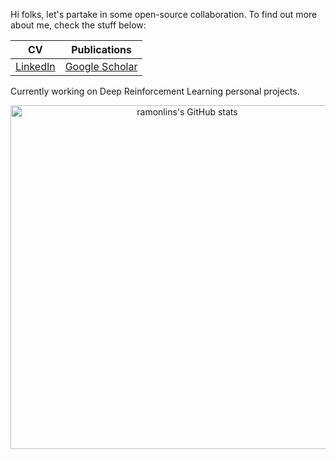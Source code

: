 Hi folks, let's partake in some open-source collaboration. To find out more about me, check the stuff below:

| CV | Publications |
|----|--------------|
| [LinkedIn](https://www.linkedin.com/in/ramon-lins/) | [Google Scholar](https://scholar.google.com/citations?hl=en&view_op=list_works&authuser=1&gmla=AJsN-F5ocL2iPYqSV3qJ2i1Yt92LlL2kJp5Mu6AODSIYuGLldsomPF9GcM-N2iFl-sY2p5LQJICZ79dL6rG4O2KBwXGU-QZUDg&user=6Eh1dp0AAAAJ)

Currently working on Deep Reinforcement Learning personal projects.

<p align="center"><a href="#"><img width="550px" src="https://github-readme-stats.vercel.app/api/top-langs?username=ramonlins&layout=compact&langs_count=20&hide_border=true&theme=merko&exclude_repo=" alt="ramonlins's GitHub stats"/> </a></p>

